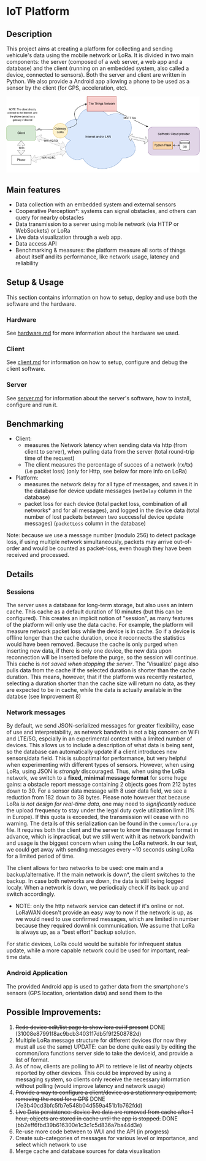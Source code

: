 # IoT Platform

## Description
This project aims at creating a platform for collecting and sending vehicule's data using the mobile network or LoRa. It is divided in two main components: the server (composed of a web server, a web app and a database) and the client (running on an embedded system, also called a device, connected to sensors).
Both the server and client are written in Python.
We also provide a Android app allowing a phone to be used as a sensor by the client (for GPS, acceleration, etc).

![Architectural diagram of the platform](doc/diag.png)

## Main features
- Data collection with an embedded system and external sensors
- Cooperative Perception*: systems can signal obstacles, and others can query for nearby obstacles
- Data transmission to a server using mobile network (via HTTP or WebSockets) or LoRa
- Live data visualization through a web app.
- Data access API
- Benchmarking & measures: the platform measure all sorts of things about itself and its performance, like network usage, latency and reliability

## Setup & Usage
This section contains information on how to setup, deploy and use both the software and the hardware.

### Hardware
See [hardware.md](doc/client_hardware.md) for more information about the hardware we used.

### Client
See [client.md](doc/client.md.md) for information on how to setup, configure and debug the client software.

### Server
See [server.md](doc/server.md) for information about the server's software, how to install, configure and run it.


## Benchmarking
- Client: 
    - measures the Network latency when sending data via http (from client to server), when pulling data from the server (total round-trip time of the request)
    - The client measures the percentage of succes of a network (rx/tx) (i.e packet loss) (only for Http, see below for more info on LoRa)
- Platform: 
    - measures the network delay for all type of messages, and saves it in the database for device update messages (`netDelay` column in the database)
    - packet loss for each device (total packet loss, combination of all networks* and for all messages), and logged in the device data (total number of lost packets between two successful device update messages) (`packetLoss` column in the database)

Note: because we use a message number (modulo 256) to detect package loss, if using multiple network simultaneously, packets may arrive out-of-order and would be counted as packet-loss, even though they have been received and processed.

## Details

### Sessions
The server uses a database for long-term storage, but also uses an intern cache. This cache as a default duration of 10 minutes (but this can be configured). This creates an implicit notion of "session", as many features of the platform will only use the data cache. 
For example, the platform will measure network packet loss while the device is in cache. So if a device is offline longer than the cache duration, once it reconnects the statistics would have been removed. 
Because the cache is only purged when inserting new data, if there is only one device, the new data upon reconnection will be inserted before the purge, so the session will continue.
This cache is *not saved when stopping the server*.
The 'Visualize' page also pulls data from the cache if the selected duration is shorter than the cache duration. This means, however, that if the platform was recently restarted, selecting a duration shorter than the cache size will return no data, as they are expected to be in cache, while the data is actually available in the databse (see Improvement 8)

### Network messages
By default, we send JSON-serialized messages for greater flexibility, ease of use and interpretability, as network bandwith is not a big concern on WiFi and LTE/5G, espcially in an experimental context with a limited number of devices. This allows us to include a description of what data is being sent, so the database can automatically update if a client introduces new sensors/data field. This is suboptimal for performance, but very helpful when experimenting with different types of sensors.
However, when using LoRa, using JSON is *strongly* discouraged.
Thus, when using the LoRa network, we switch to a **fixed, minimal message format** for some huge gains: a obstacle report message containing 2 objects goes from 212 bytes down to 30. For a sensor data message with 8 user data field, we see a reduction from 182 down to 38 bytes.
Please note however that because LoRa *is not design for real-time data*, one may need to *significantly* reduce the upload frequency to stay under the legal duty cycle utilization limit (1% in Europe). If this quota is exceeded, the transmission will cease with no warning.
The details of this serialization can be found in the `common/lora.py` file. It requires both the client and the server to know the message format in advance, which is inpractical, but we still went with it as network bandwith and usage is the biggest concern when using the LoRa network. In our test, we could get away with sending messages every ~10 seconds using LoRa for a limited period of time.

The client allows for two networks to be used: one main and a backup/alternative. If the main network is down*, the client switches to the backup. In case both networks are down, the data is still being logged localy. When a network is down, we periodicaly check if its back up and switch accordingly.

* NOTE: only the http network service can detect if it's online or not. LoRaWAN doesn't provide an easy way to now if the network is up, as we would need to use confirmed messages, which are limited in number because they required downlink communication. We assume that LoRa is always up, as a "best effort" backup solution.

For static devices, LoRa could would be suitable for infrequent status update, while a more capable network could be used for important, real-time data.

### Android Application
The provided Android app is used to gather data from the smartphone's sensors (GPS location, orientation data) and send them to the 

## Possible Improvements:
1. ~~Redo device edit/list page to show lora eui if present~~ DONE (31008e87991f8ac9bcb3403117db5f9f2508782d)
2. Multiple LoRa message structure for different devices (for now they must all use the same) UPDATE: can be done quite easily by editing the common/lora functions server side to take the deviceid, and provide a list of format.
3. As of now, clients are polling to API to retrieve le list of nearby objects reported by other devices. This could be improved by using a messaging system, so clients only receive the necessary information without polling (would improve latency and network usage)
4. ~~Provide a way to configure a client/device as a stationnary equipement, removing the need for a GPS~~ DONE (7e3b40cd3bfc5fb7e548b04d559a451b1b762fdd)
5. ~~Live Data persistence: device live data are removed from cache after 1 hour, objects are stored in cache until the app is stopped.~~ DONE (bb2eff6fbd39b616300e1c3c1c5d836a7ba44d3e)
6. Re-use more code between to WUI and the API (in progress)
7. Create sub-categories of messages for various level or importance, and select which network to use
8. Merge cache and database sources for data visualisation